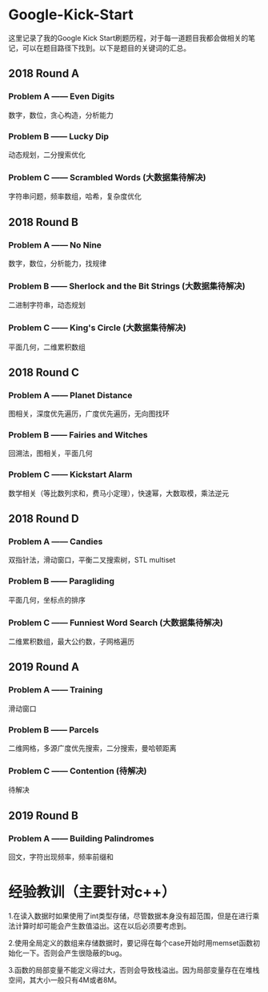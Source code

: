 # Google-Kick-Start
这里记录了我的Google Kick Start刷题历程，对于每一道题目我都会做相关的笔记，可以在题目路径下找到。以下是题目的关键词的汇总。

## 2018 Round A
### Problem A —— Even Digits
数字，数位，贪心构造，分析能力
### Problem B —— Lucky Dip
动态规划，二分搜索优化
### Problem C —— Scrambled Words (大数据集待解决)
字符串问题，频率数组，哈希，复杂度优化

## 2018 Round B
### Problem A —— No Nine
数字，数位，分析能力，找规律
### Problem B —— Sherlock and the Bit Strings (大数据集待解决)
二进制字符串，动态规划
### Problem C —— King's Circle (大数据集待解决)
平面几何，二维累积数组

## 2018 Round C
### Problem A —— Planet Distance
图相关，深度优先遍历，广度优先遍历，无向图找环
### Problem B —— Fairies and Witches
回溯法，图相关，平面几何
### Problem C —— Kickstart Alarm
数学相关（等比数列求和，费马小定理），快速幂，大数取模，乘法逆元

## 2018 Round D
### Problem A —— Candies
双指针法，滑动窗口，平衡二叉搜索树，STL multiset
### Problem B —— Paragliding
平面几何，坐标点的排序
### Problem C —— Funniest Word Search (大数据集待解决)
二维累积数组，最大公约数，子网格遍历

## 2019 Round A
### Problem A —— Training
滑动窗口
### Problem B —— Parcels
二维网格，多源广度优先搜索，二分搜索，曼哈顿距离
### Problem C —— Contention (待解决)
待解决

## 2019 Round B
### Problem A —— Building Palindromes
回文，字符出现频率，频率前缀和


# 经验教训（主要针对c++）

1.在读入数据时如果使用了int类型存储，尽管数据本身没有超范围，但是在进行乘法计算时却可能会产生数值溢出。这在以后必须要考虑到。

2.使用全局定义的数组来存储数据时，要记得在每个case开始时用memset函数初始化一下。否则会产生很隐蔽的bug。

3.函数的局部变量不能定义得过大，否则会导致栈溢出。因为局部变量存在在堆栈空间，其大小一般只有4M或者8M。

